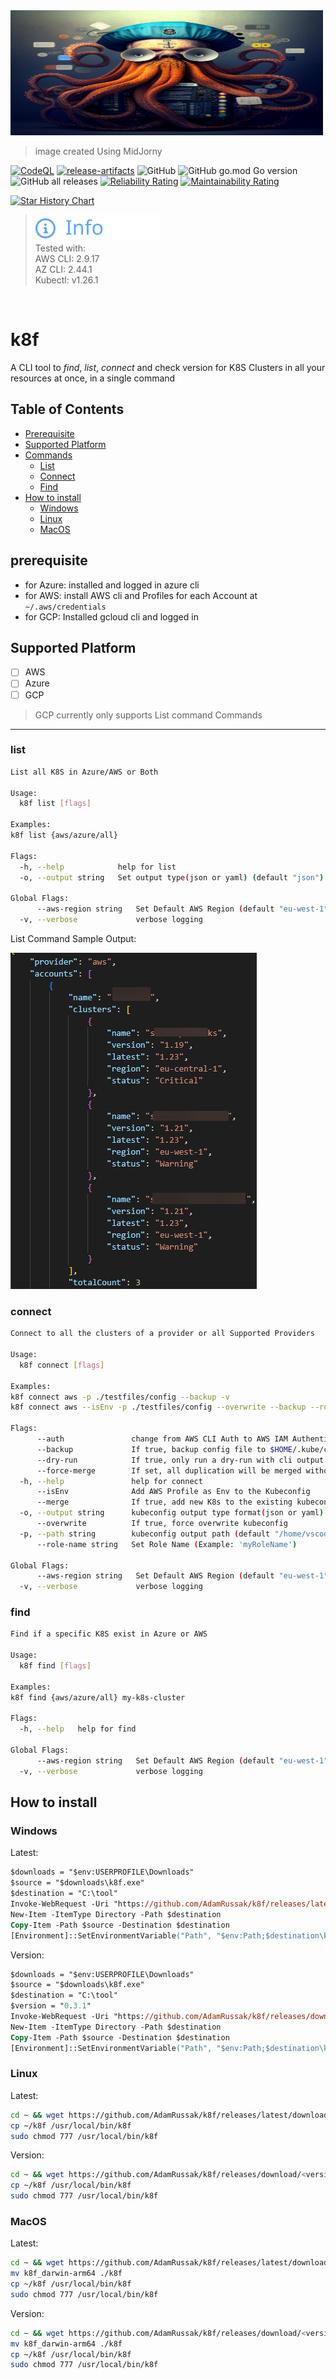 <img src="https://raw.githubusercontent.com/AdamRussak/public-images/main/k8f/k8f_logo.png" data-canonical-src="https://raw.githubusercontent.com/AdamRussak/public-images/main/k8f/k8f_logo.png"  width="500" height="200" />

> image created Using MidJorny<br>
> 
[![CodeQL](https://github.com/AdamRussak/k8f/actions/workflows/codeql-analysis.yml/badge.svg)](https://github.com/AdamRussak/k8f/actions/workflows/codeql-analysis.yml)  [![release-artifacts](https://github.com/AdamRussak/k8f/actions/workflows/release-new-version.yaml/badge.svg)](https://github.com/AdamRussak/k8f/actions/workflows/release-new-version.yaml) ![GitHub](https://img.shields.io/github/license/AdamRussak/k8f) ![GitHub go.mod Go version](https://img.shields.io/github/go-mod/go-version/AdamRussak/k8f) ![GitHub all releases](https://img.shields.io/github/downloads/AdamRussak/k8f/total) [![Reliability Rating](https://sonarcloud.io/api/project_badges/measure?project=AdamRussak_k8f&metric=reliability_rating)](https://sonarcloud.io/summary/new_code?id=AdamRussak_k8f) [![Maintainability Rating](https://sonarcloud.io/api/project_badges/measure?project=AdamRussak_k8f&metric=sqale_rating)](https://sonarcloud.io/summary/new_code?id=AdamRussak_k8f)


[![Star History Chart](https://api.star-history.com/svg?repos=adamrussak/k8f&type=Date)](https://star-history.com/#adamrussak/k8f&Date)



[badge-info]: https://raw.githubusercontent.com/AdamRussak/public-images/main/badges/info.svg 'Info'

> ![badge-info][badge-info]<br>
> Tested with:<br>
> AWS CLI: 2.9.17 <br>
> AZ CLI: 2.44.1 <br>
> Kubectl: v1.26.1 <br>

<br>

# k8f

A CLI tool to *find*, *list*, *connect* and check version for K8S Clusters in all your resources at once,
in a single command

## Table of Contents

* [Prerequisite](#prerequisite)
* [Supported Platform](#supported-platform)
* [Commands](#commands)
  * [List](#list)
  * [Connect](#connect)
  * [Find](#find)
* [How to install](#how-to-install)
  * [Windows](#windows)
  * [Linux](#linux)
  * [MacOS](#macos)



## prerequisite
- for Azure: installed and logged in azure cli  
- for AWS: install AWS cli and Profiles for each Account at `~/.aws/credentials`  
- for GCP: Installed gcloud cli and logged in

Supported Platform
-----------
- [ ] AWS  
- [ ] Azure
- [ ] GCP
>GCP currently only supports List command
Commands
------
###  list
```sh
List all K8S in Azure/AWS or Both

Usage:
  k8f list [flags]

Examples:
k8f list {aws/azure/all}

Flags:
  -h, --help            help for list
  -o, --output string   Set output type(json or yaml) (default "json")

Global Flags:
      --aws-region string   Set Default AWS Region (default "eu-west-1")
  -v, --verbose             verbose logging
```

List Command Sample Output:

[![Sample of List command output](https://raw.githubusercontent.com/AdamRussak/public-images/main/k8f/k8f-list.jpg "Sample of List command output")](https://raw.githubusercontent.com/AdamRussak/public-images/main/k8f/k8f-list.jpg "Sample of List command output")

###  connect
```sh
Connect to all the clusters of a provider or all Supported Providers

Usage:
  k8f connect [flags]

Examples:
k8f connect aws -p ./testfiles/config --backup -v
k8f connect aws --isEnv -p ./testfiles/config --overwrite --backup --role-name "test role" -v

Flags:
      --auth               change from AWS CLI Auth to AWS IAM Authenticator, Default set to AWS CLI
      --backup             If true, backup config file to $HOME/.kube/config.bk
      --dry-run            If true, only run a dry-run with cli output
      --force-merge        If set, all duplication will be merged without prompt, default is interactive
  -h, --help               help for connect
      --isEnv              Add AWS Profile as Env to the Kubeconfig
      --merge              If true, add new K8s to the existing kubeconfig path
  -o, --output string      kubeconfig output type format(json or yaml) (default "yaml")
      --overwrite          If true, force overwrite kubeconfig
  -p, --path string        kubeconfig output path (default "/home/vscode/.kube/config")
      --role-name string   Set Role Name (Example: 'myRoleName')

Global Flags:
      --aws-region string   Set Default AWS Region (default "eu-west-1")
  -v, --verbose             verbose logging
```

###  find
```sh
Find if a specific K8S exist in Azure or AWS

Usage:
  k8f find [flags]

Examples:
k8f find {aws/azure/all} my-k8s-cluster

Flags:
  -h, --help   help for find

Global Flags:
      --aws-region string   Set Default AWS Region (default "eu-west-1")
  -v, --verbose             verbose logging
```
How to install
-----------
### Windows
Latest:
```ps
$downloads = "$env:USERPROFILE\Downloads"
$source = "$downloads\k8f.exe"
$destination = "C:\tool"
Invoke-WebRequest -Uri "https://github.com/AdamRussak/k8f/releases/latest/download/k8f.exe" -OutFile $source
New-Item -ItemType Directory -Path $destination
Copy-Item -Path $source -Destination $destination
[Environment]::SetEnvironmentVariable("Path", "$env:Path;$destination\k8f.exe", "Machine")
```
Version:
```ps
$downloads = "$env:USERPROFILE\Downloads"
$source = "$downloads\k8f.exe"
$destination = "C:\tool"
$version = "0.3.1"
Invoke-WebRequest -Uri "https://github.com/AdamRussak/k8f/releases/download/$version/k8f.exe" -OutFile "$downloads\k8f.exe"
New-Item -ItemType Directory -Path $destination
Copy-Item -Path $source -Destination $destination
[Environment]::SetEnvironmentVariable("Path", "$env:Path;$destination\k8f.exe", "Machine")
```
### Linux
Latest:
```sh
cd ~ && wget https://github.com/AdamRussak/k8f/releases/latest/download/k8f
cp ~/k8f /usr/local/bin/k8f
sudo chmod 777 /usr/local/bin/k8f
```
Version:
```sh
cd ~ && wget https://github.com/AdamRussak/k8f/releases/download/<version>/k8f
cp ~/k8f /usr/local/bin/k8f
sudo chmod 777 /usr/local/bin/k8f
```
### MacOS
Latest:
```sh
cd ~ && wget https://github.com/AdamRussak/k8f/releases/latest/download/k8f_darwin-arm64
mv k8f_darwin-arm64 ./k8f
cp ~/k8f /usr/local/bin/k8f
sudo chmod 777 /usr/local/bin/k8f
```
Version:
```sh
cd ~ && wget https://github.com/AdamRussak/k8f/releases/download/<version>/k8f_darwin-arm64
mv k8f_darwin-arm64 ./k8f
cp ~/k8f /usr/local/bin/k8f
sudo chmod 777 /usr/local/bin/k8f
```
